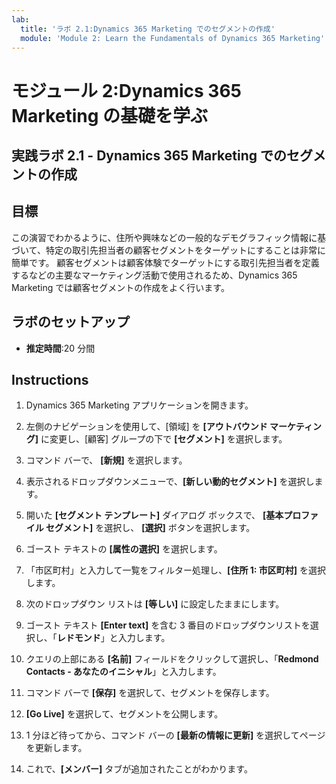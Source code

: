 ```yaml
---
lab:
  title: 'ラボ 2.1:Dynamics 365 Marketing でのセグメントの作成'
  module: 'Module 2: Learn the Fundamentals of Dynamics 365 Marketing'
---
```


<a name="module-2-learn-the-fundamentals-of-dynamics-365-marketing"></a>モジュール 2:Dynamics 365 Marketing の基礎を学ぶ
========================

## <a name="practice-lab-21---create-a-segment-in-dynamics-365-marketing"></a>実践ラボ 2.1 - Dynamics 365 Marketing でのセグメントの作成

## <a name="objectives"></a>目標

この演習でわかるように、住所や興味などの一般的なデモグラフィック情報に基づいて、特定の取引先担当者の顧客セグメントをターゲットにすることは非常に簡単です。 顧客セグメントは顧客体験でターゲットにする取引先担当者を定義するなどの主要なマーケティング活動で使用されるため、Dynamics 365 Marketing では顧客セグメントの作成をよく行います。

## <a name="lab-setup"></a>ラボのセットアップ

  - **推定時間**:20 分間

## <a name="instructions"></a>Instructions


1. Dynamics 365 Marketing アプリケーションを開きます。 

2. 左側のナビゲーションを使用して、[領域] を **[アウトバウンド マーケティング]** に変更し、[顧客] グループの下で **[セグメント]** を選択します。

3. コマンド バーで、 **[新規]** を選択します。

4. 表示されるドロップダウンメニューで、**[新しい動的セグメント]** を選択します。

5. 開いた **[セグメント テンプレート]** ダイアログ ボックスで、 **[基本プロファイル セグメント]** を選択し、 **[選択]** ボタンを選択します。

6. ゴースト テキストの **[属性の選択]** を選択します。

7. 「市区町村」と入力して一覧をフィルター処理し、**[住所 1: 市区町村]** を選択します。

8. 次のドロップダウン リストは **[等しい]** に設定したままにします。 

9. ゴースト テキスト **[Enter text]** を含む 3 番目のドロップダウンリストを選択し、「**レドモンド**」と入力します。

10. クエリの上部にある **[名前]** フィールドをクリックして選択し、「**Redmond Contacts - あなたのイニシャル**」と入力します。

11. コマンド バーで **[保存]** を選択して、セグメントを保存します。

12. **[Go Live]** を選択して、セグメントを公開します。

13. 1 分ほど待ってから、コマンド バーの **[最新の情報に更新]** を選択してページを更新します。 

14. これで、**[メンバー]** タブが追加されたことがわかります。 
